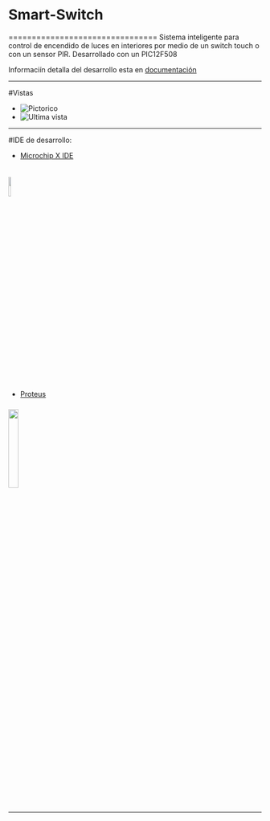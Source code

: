 # Smart-Switch
================================
Sistema inteligente para control de encendido de luces en interiores por medio de un switch touch o con un sensor PIR. Desarrollado con un PIC12F508

Informaciín detalla del desarrollo esta en [documentación](https://github.com/jalmx89/Smart-Switch/blob/master/documentacion/Smart_Switch.pdf)
_________________________

#Vistas

* ![Pictorico](https://raw.githubusercontent.com/jalmx89/Smart-Switch/master/Gabinete%20y%20Pictorico/pictorico.png)
* ![Ultima vista](https://raw.githubusercontent.com/jalmx89/Smart-Switch/master/Fotos/2014-06-30%2012.34.35.jpg)

_________________________


#IDE de desarrollo:

* [Microchip X IDE](http://www.microchip.com/mplab/mplab-x-ide#) 
<p><img width="10%" vspace="20" src="https://camo.githubusercontent.com/5d2539bfc1621d1837a1b21c232aba1b29651fd5/687474703a2f2f7777772e6d61637570646174652e636f6d2f696d616765732f69636f6e733235362f34373532382e706e67"></p>

* [Proteus](https://www.labcenter.com/)
<p><img width="20%" vspace="8" src="https://camo.githubusercontent.com/8227e58e4e7b9078a56b5fdc2c7f4ca45b5eb45a/68747470733a2f2f692e7974696d672e636f6d2f76692f6e4d5867624544786768512f687164656661756c742e6a7067">
</p>


__________________________
